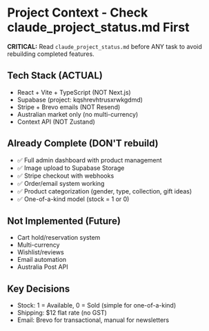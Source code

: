 # Project Context - Check claude_project_status.md First

**CRITICAL:** Read `claude_project_status.md` before ANY task to avoid rebuilding completed features.

## Tech Stack (ACTUAL)
- React + Vite + TypeScript (NOT Next.js)
- Supabase (project: kqshrevhtrusxrwkgdmd)
- Stripe + Brevo emails (NOT Resend)
- Australian market only (no multi-currency)
- Context API (NOT Zustand)

## Already Complete (DON'T rebuild)
- ✅ Full admin dashboard with product management
- ✅ Image upload to Supabase Storage
- ✅ Stripe checkout with webhooks
- ✅ Order/email system working
- ✅ Product categorization (gender, type, collection, gift ideas)
- ✅ One-of-a-kind model (stock = 1 or 0)

## Not Implemented (Future)
- Cart hold/reservation system
- Multi-currency
- Wishlist/reviews
- Email automation
- Australia Post API

## Key Decisions
- Stock: 1 = Available, 0 = Sold (simple for one-of-a-kind)
- Shipping: $12 flat rate (no GST)
- Email: Brevo for transactional, manual for newsletters